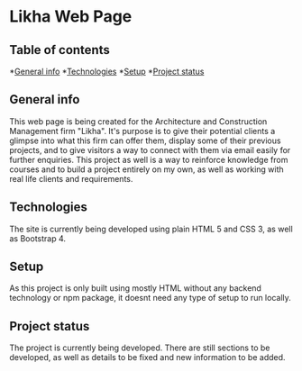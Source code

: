 # Likha Web Page

## Table of contents
*[General info](#genera-info)
*[Technologies](#technologies)
*[Setup](#setup)
*[Project status](#project-status)


## General info
This web page is being created for the Architecture and Construction Management firm "Likha". It's purpose is to give their potential clients a glimpse into what this firm can offer them, display some of their previous projects, and to give visitors a way to connect with them via email easily for further enquiries.
This project as well is a way to reinforce knowledge from courses and to build a project entirely on my own, as well as working with real life clients and requirements.

## Technologies

The site is currently being developed using plain HTML 5 and CSS 3, as well as Bootstrap 4.

## Setup

As this project is only built using mostly HTML without any backend technology or npm package, it doesnt need any type of setup to run locally.

## Project status

The project is currently being developed. There are still sections to be developed, as well as details to be fixed and new information to be added.



